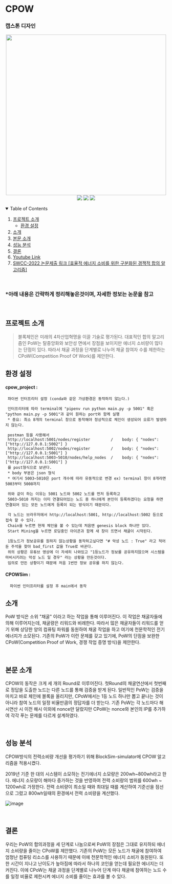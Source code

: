 # CPOW
### 캡스톤 디자인

<p align="center">
<img width="500px" src="https://user-images.githubusercontent.com/29851772/204193128-3dabef53-47d2-474e-b7ac-9a62d4c4e55d.png">
<br>
<img src="https://img.shields.io/badge/Python-3776AB?style=flat-square&logo=Python&logoColor=white"/>
<img src="https://img.shields.io/badge/Flask-2C2255?style=flat-square&logo=Flask&logoColor=white"/>
<img src="https://img.shields.io/badge/BlockChain-121D33?style=flat-square&logo=Bitcoin-SV&logoColor=white"/>
<br>
</p>

<!-- TABLE OF CONTENTS -->
<details open="open">
  <summary>Table of Contents</summary>
  <ol>
    <li>
      <a href="#프로젝트-소개">프로젝트 소개</a>
      <ul>
        <li><a href="#환경-설정">환경 설정</a></li>
      </ul>
    </li>
    <li><a href="#소개">소개</a></li>
    <li><a href="#본문-소개">본문 소개</a></li>
    <li><a href="#성능-분석">성능 분석</a></li>
    <li><a href="#결론">결론</a></li>
    <li><a href="https://www.youtube.com/watch?v=EDSXQ_lxfdk">Youtube Link</a></li>
    <li><a href="http://sigin.or.kr/sub03/sub0304.php?category=2&view=detail&no=207">SWCC-2022 논문제출 링크 [효율적 에너지 소비를 위한 구분화된 경잭적 합의 알고리즘]</a></li>
  </ol>
</details>

<br>

### *아래 내용은 간략하게 정리해놓은것이며, 자세한 정보는 논문을 참고

<br>

## 프로젝트 소개
 > 블록체인은 미래의 4차산업혁명을 이끌 기술로 평가된다. 대표적인 합의 알고리즘인 PoW는 탈중앙화와 보안성 면에서 장점을 보이지만 에너지 소비량이 많다는 단점이 있다. 따라서 채굴 과정을 단계별로 나누어 채굴 참여자 수를 제한하는 CPoW(Competition Proof Of Work)를 제안한다. 

## 환경 설정
  #### cpow_project : 
     파이썬 인터프리터 설정 (conda와 같은 가상환경은 동작하지 않는다.)
     
     인터프리터에 따라 terminal에 "pipenv run python main.py -p 5001" 혹은 "python main.py -p 5001"과 같이 원하는 port와 함께 실행
     * 중요: 최소 8개의 terminal 창으로 동작해야 정상적으로 체인이 생성되어 오류가 발생하지 않는다.
     
     postman 등을 사용해서
     http://localhost:5001/nodes/register         /    body: { "nodes":["http://127.0.0.1:5002"] }
     http://localhost:5002/nodes/register         /    body: { "nodes":["http://127.0.0.1:5001"] }
     http://localhost:5003~5010/nodes/help_nodes  /    body: { "nodes":["http://127.0.0.1:5001"] }
     를 post형식으로 보낸다. 
     * body 부분은 json 형식
     * 여기서 5003~5010은 port 개수에 따라 유동적으로 변경 ex) terminal 창이 8개라면 5003부터 5008까지 
     
     위와 같이 하는 이유는 5001 노드와 5002 노드를 먼저 등록하고 
     5003~5010 까지는 이미 연결되어있는 노드 중 하나에게 본인이 등록하겠다는 요청을 하면 연결되어 있는 모든 노드에게 등록이 되는 방식이기 때문이다.
     
     각 노드는 브라우저에서 http://localhost:5001, http://localhost:5002 등으로 접속 할 수 있다. 
     Chain을 누르면 현재 체인을 볼 수 있는데 처음엔 genesis block 하나만 있다.
     Start Mining을 누르면 로딩중인 아이콘과 함께 새 창이 뜨면서 채굴이 시작된다. 

     1등노드가 정보공유를 원하지 않는상황을 동작하고싶다면 "# 악성 노드 : True" 라고 적어둔 주석을 찾아 bad_first 값을 True로 바꾼다.
     위의 상황은 유튜브 영상에 더 자세히 나와있고 "1등노드가 정보를 공유하지않으며 시스템을 마비시키려는 악성 노드 일 경우" 라는 상황을 만든것이다.
     임의로 만든 상황이기 때문에 처음 1번만 정보 공유를 하지 않는다.
     
  #### CPOWSim :
      파이썬 인터프리터를 설정 후 main에서 동작


## 소개
PoW 방식은 소위 "채굴" 이라고 하는 작업을 통해 이루어진다. 이 작업은 채굴자들에 의해 이루어지는데, 채굴량은 리워드와 비례한다. 따라서 많은 채굴자들이 리워드를 얻기 위해 상당한 양의 컴퓨팅 파워를 동원하여 채굴 작업을 하고 여기에 천문학적인 전기 에너지가 소모된다. 기존의 PoW가 이런 문제를 갖고 있기에, PoW의 단점을 보완한 CPoW(Competition Proof of Work, 경쟁 작업 증명 방식)을 제안한다.

<br>

## 본문 소개
CPOW의 동작은 크게 세 개의 Round로 이루어진다. 첫Round의 채굴연산에서 첫번째로 정답을 도출한 노드는 다른 노드를 통해 검증을 받게 된다. 일반적인 PoW는 검증을 마치고 바로 체인에 블록을 올리지만, CPoW에서는 1등 노드 하나만 뽑고 끝나는 것이 아니라 참여 노드의 일정 비율만큼의 정답자를 더 받는다. 기존 PoW는 각 노드마다 해시연산 시 이전 해시 이외에 nonce만 달랐지만 CPoW는 nonce와 본인의 IP를 추가하여 각각 푸는 문제를 다르게 설계하였다.

<br>

## 성능 분석
CPOW방식의 전력소비량 개선을 평가하기 위해 BlockSim-simulator에 CPOW 알고리즘을 적용시켰다.

2019년 기준 한 대의 시스템이 소모하는 전기에너지 소모량은 200wh~800wh라고 한다. 에너지 소모량이 해마다 증가하는 것을 반영하여 전력 소비량의 범위를 600wh ~ 1200wh로 가정한다. 전력 소비량이 최소일 때와 최대일 때를 계산하여 기준선을 점선으로 그렸고 800wh일때의 환경에서 전력 소비량을 계산했다. 

![image](https://user-images.githubusercontent.com/29851990/174718162-5d22fb5c-eb26-4e5b-b9b1-b74c46e7400d.png)

<br>

## 결론
우리는 PoW의 합의과정을 세 단계로 나눔으로써 PoW의 장점은 그대로 유지하되 에너지 소비량을 줄이는 CPoW를 제안했다. 기존의 PoW는 모든 노드가 채굴에 참여하여 엄청난 컴퓨팅 리소스를 사용하기 때문에 이에 천문학적인 에너지 소비가 동원된다. 또한 시간이 지나고 난이도가 높아짐에 따라서 하나의 코인을 얻는데 필요한 에너지는 더 커진다. 이에 CPoW는 채굴 과정을 단계별로 나누어 단계 마다 채굴에 참여하는 노드 수를 일정 비율로 제한시켜 에너지 소비를 줄이는 효과를 볼 수 있다. 

